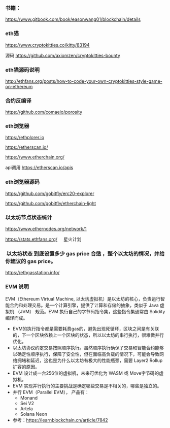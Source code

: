 


### 书籍：

https://www.gitbook.com/book/easonwang01/blockchain/details



### eth猫 
https://www.cryptokitties.co/kitty/83194

源码
https://github.com/axiomzen/cryptokitties-bounty

### eth猫源码说明
http://ethfans.org/posts/how-to-code-your-own-cryptokitties-style-game-on-ethereum

### 合约反编译

https://github.com/comaeio/porosity


### eth浏览器 

https://ethplorer.io

https://etherscan.io/ 

https://www.etherchain.org/

api调用   https://etherscan.io/apis

### eth浏览器源码

https://github.com/gobitfly/erc20-explorer

https://github.com/gobitfly/etherchain-light

### 以太坊节点状态统计
https://www.ethernodes.org/network/1

https://stats.ethfans.org/     星火计划

###  以太坊状态 到底设置多少 gas price 合适 ，整个以太坊的情况，并给你建议的 gas price。

https://ethgasstation.info/

### EVM 说明

EVM（Ethereum Virtual Machine, 以太坊虚拟机）是以太坊的核心，负责运行智能合约和处理交易。是一个计算引擎，提供了计算和存储的抽象，类似于 Java 虚拟机 （JVM） 规范。EVM 执行自己的字节码指令集，这些指令集通常由 Solidity 编译而成。
- EVM的执行指令都是需要耗费gas的，避免出现死循环，区块之间是有关联的，下一个区块依赖上一个区块的状态，所以以太坊的串行执行，很难做并行优化。 
- 以太坊协议约定交易按照顺序执行。虽然顺序执行确保了交易和智能合约能够以确定性顺序执行，保障了安全性，但在面临高负载的情况下，可能会导致网络拥堵和延迟，这也是为什么以太坊有极大的性能瓶颈，需要 Layer2 Rollup 扩容的原因。
- EVM 设计成一台256位的虚拟机，未来可优化为 WASM 或 Move字节码的虚拟机，
- EVM 实现并行执行的主要挑战是确定哪些交易是不相关的，哪些是独立的。 
- 并行 EVM（Parallel EVM）， 产品有：
    - Monand  
    - Sei V2 
    - Artela
    - Solana Neon
- 参考：https://learnblockchain.cn/article/7842
